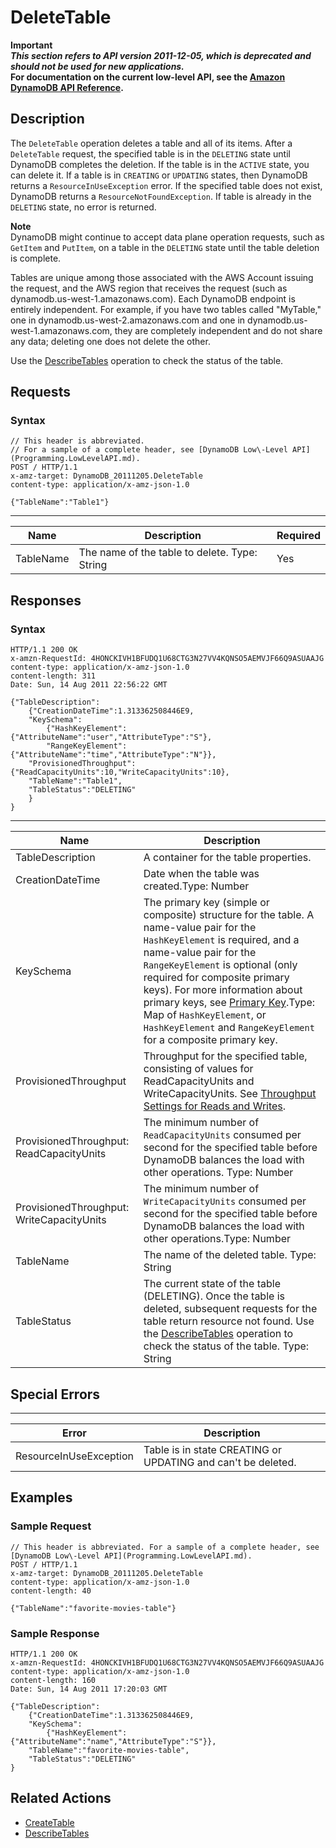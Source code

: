 # DeleteTable<a name="API_DeleteTable_v20111205"></a>

**Important**  
***This section refers to API version 2011\-12\-05, which is deprecated and should not be used for new applications\.***  
 **For documentation on the current low\-level API, see the [Amazon DynamoDB API Reference](http://docs.aws.amazon.com/amazondynamodb/latest/APIReference/)\.**

## Description<a name="API_DeleteTable_Description"></a>

The `DeleteTable` operation deletes a table and all of its items\. After a `DeleteTable` request, the specified table is in the `DELETING` state until DynamoDB completes the deletion\. If the table is in the `ACTIVE` state, you can delete it\. If a table is in `CREATING` or `UPDATING` states, then DynamoDB returns a `ResourceInUseException` error\. If the specified table does not exist, DynamoDB returns a `ResourceNotFoundException`\. If table is already in the `DELETING` state, no error is returned\. 

**Note**  
DynamoDB might continue to accept data plane operation requests, such as `GetItem` and `PutItem`, on a table in the `DELETING` state until the table deletion is complete\.

Tables are unique among those associated with the AWS Account issuing the request, and the AWS region that receives the request \(such as dynamodb\.us\-west\-1\.amazonaws\.com\)\. Each DynamoDB endpoint is entirely independent\. For example, if you have two tables called "MyTable," one in dynamodb\.us\-west\-2\.amazonaws\.com and one in dynamodb\.us\-west\-1\.amazonaws\.com, they are completely independent and do not share any data; deleting one does not delete the other\.

Use the [DescribeTables](API_DescribeTables_v20111205.md) operation to check the status of the table\. 

## Requests<a name="API_DeleteTable_RequestParameters"></a>

### Syntax<a name="API_DeleteTable_RequestParameters.syntax"></a>

```
// This header is abbreviated. 
// For a sample of a complete header, see [DynamoDB Low\-Level API](Programming.LowLevelAPI.md).
POST / HTTP/1.1 
x-amz-target: DynamoDB_20111205.DeleteTable 
content-type: application/x-amz-json-1.0

{"TableName":"Table1"}
```


****  

|  Name  |  Description  |  Required | 
| --- | --- | --- | 
|  TableName  |   The name of the table to delete\.   Type: String   |  Yes  | 

## Responses<a name="API_DeleteTable_CommonResponseElements"></a>

### Syntax<a name="API_DeleteTable_CommonResponseElements.syntax"></a>

```
HTTP/1.1 200 OK
x-amzn-RequestId: 4HONCKIVH1BFUDQ1U68CTG3N27VV4KQNSO5AEMVJF66Q9ASUAAJG
content-type: application/x-amz-json-1.0
content-length: 311
Date: Sun, 14 Aug 2011 22:56:22 GMT

{"TableDescription":
    {"CreationDateTime":1.313362508446E9,
    "KeySchema":
        {"HashKeyElement":{"AttributeName":"user","AttributeType":"S"},
        "RangeKeyElement":{"AttributeName":"time","AttributeType":"N"}},
    "ProvisionedThroughput":{"ReadCapacityUnits":10,"WriteCapacityUnits":10},
    "TableName":"Table1",
    "TableStatus":"DELETING"
    }
}
```


****  

|  Name  |  Description  | 
| --- | --- | 
| TableDescription  | A container for the table properties\. | 
| CreationDateTime | Date when the table was created\.Type: Number  | 
| KeySchema  | The primary key \(simple or composite\) structure for the table\. A name\-value pair for the `HashKeyElement` is required, and a name\-value pair for the `RangeKeyElement` is optional \(only required for composite primary keys\)\. For more information about primary keys, see [Primary Key](HowItWorks.CoreComponents.md#HowItWorks.CoreComponents.PrimaryKey)\.Type: Map of `HashKeyElement`, or `HashKeyElement` and `RangeKeyElement` for a composite primary key\. | 
| ProvisionedThroughput  | Throughput for the specified table, consisting of values for ReadCapacityUnits and WriteCapacityUnits\. See [Throughput Settings for Reads and Writes](ProvisionedThroughput.md)\. | 
| ProvisionedThroughput: ReadCapacityUnits |  The minimum number of `ReadCapacityUnits` consumed per second for the specified table before DynamoDB balances the load with other operations\. Type: Number  | 
| ProvisionedThroughput: WriteCapacityUnits | The minimum number of `WriteCapacityUnits` consumed per second for the specified table before DynamoDB balances the load with other operations\.Type: Number  | 
|  TableName  |  The name of the deleted table\. Type: String   | 
|  TableStatus  | The current state of the table \(DELETING\)\. Once the table is deleted, subsequent requests for the table return resource not found\. Use the [DescribeTables](API_DescribeTables_v20111205.md) operation to check the status of the table\. Type: String | 

## Special Errors<a name="API_DeleteTable_SpecialErrors"></a>


****  

|  Error  |  Description  | 
| --- | --- | 
|  ResourceInUseException  |  Table is in state CREATING or UPDATING and can't be deleted\.  | 

## Examples<a name="API_DeleteTable_Examples"></a>

### Sample Request<a name="API_DeleteTable_Examples_Request"></a>

```
// This header is abbreviated. For a sample of a complete header, see [DynamoDB Low\-Level API](Programming.LowLevelAPI.md).
POST / HTTP/1.1 
x-amz-target: DynamoDB_20111205.DeleteTable
content-type: application/x-amz-json-1.0
content-length: 40

{"TableName":"favorite-movies-table"}
```

### Sample Response<a name="API_DeleteTable_Examples_Response"></a>

```
HTTP/1.1 200 OK
x-amzn-RequestId: 4HONCKIVH1BFUDQ1U68CTG3N27VV4KQNSO5AEMVJF66Q9ASUAAJG
content-type: application/x-amz-json-1.0
content-length: 160
Date: Sun, 14 Aug 2011 17:20:03 GMT

{"TableDescription":
    {"CreationDateTime":1.313362508446E9,
    "KeySchema":
        {"HashKeyElement":{"AttributeName":"name","AttributeType":"S"}},
    "TableName":"favorite-movies-table",
    "TableStatus":"DELETING"
}
```

## Related Actions<a name="API_DeleteTable_Related_Actions"></a>
+  [CreateTable](API_CreateTable_v20111205.md) 
+  [DescribeTables](API_DescribeTables_v20111205.md) 